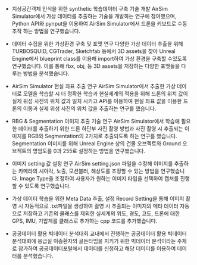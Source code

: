 - 지상공간객체 인식을 위한 synthetic 학습데이터 구축 기술 개발
AirSim Simulator에서 가상 데이터를 추출하는 기술을 개발하는 연구에 참여했으며,
Python API와 pynput을 이용하여 AirSim Simulator에서 드론을 키보드로 수동조작 하는 방법을 연구했습니다.

- 데이터 수집을 위한 가상환경 구축 및 포맷 연구
다양한 가상 데이터 추출을 위해 TURBOSQUID, CGTrader, Sketchfab 등에서 3D assets을 찾아 Unreal Engine에서 blueprint class를 이용해 import하여 가상 환경을 구축할 수있도록 연구했습니다. 이를 통해 
fbx, obj, 등 3D assets을 저장하는 다양한 포맷들을 다루는 방법을 분석했습니다.

- AirSim Simulator 현실 좌표 추출 연구
AirSim Simulator에서 추출한 가상 데이터로 모델을 학습할 시 더 정확한 학습과 현실세계의 적용을 위해 드론의 위치 값이 실제 위성 사진의 위치 값과 일치 시키고 
API를 이용하여 현실 좌표 값을 이용한 드론의 이동과 실제 위성 사진의 위치 값을 추출하는 연구를 했습니다.

- RBG & Segmentation 이미지 추출 기술 연구
AirSim Simulator에서 학습에 필요한 데이터를 추출하기 위한 드론 하단부 사진 촬영 방법과 사진 촬영 시 추출되는 이미지를 
RGB와 Segmentation의 2가지로 추출되도록 하는 연구를 했습니다.
Segmentation 이미지를 위해 Unreal Engine 상의 건물 오브젝트와 Ground 오브젝트의 명암도를 0과 255로 설정하는 방법을 연구했습니다.

- 이미지 setting 값 설정 연구
  AirSim setting.json 파일을 수정해 이미지를 추출하는 카메라의 시야각, 노출, 모션블러, 해상도를 조정할 수 있는 방법을 연구했습니다.
  Image Type을 조정하여 사용자가 원하는 이미지 타입을 선택하여 캡쳐를 진행할 수 있도록 연구했습니다.

- 가상 데이터 학습을 위한 Meta Data 추출, 설정
   Record Setting을 통해 이미지 촬영 시 자동적으로 .txt파일을 생성하여 촬영 시 추출되는 이미지의 메타 데이터 자동으로 저장하고 기존의 클래스를 제외한 실세계의 위도, 경도, 고도, 드론에 대한 GPS, IMU, 기압계를 클래스로 추가하는 cpp 코드를 추가했습니다.

- 공공데이터 활용 빅데이터 분석대회
교내에서 진행하는 공공데이터 활용 빅데이터 분석대회에 응급실 이송환자의 골든타임을 지키기 위한 빅데이터 분석이라는 
주제로 참가하여 공공데이터포털에서 데이터를 신청하고 해당 데이터를 이용하여 데이터를 분석했습니다.


